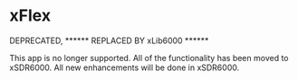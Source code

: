 # xFlex
DEPRECATED, ****** REPLACED BY xLib6000 ******

This app is no longer supported. All of the functionality has been moved to xSDR6000. All new enhancements will be done in xSDR6000.
